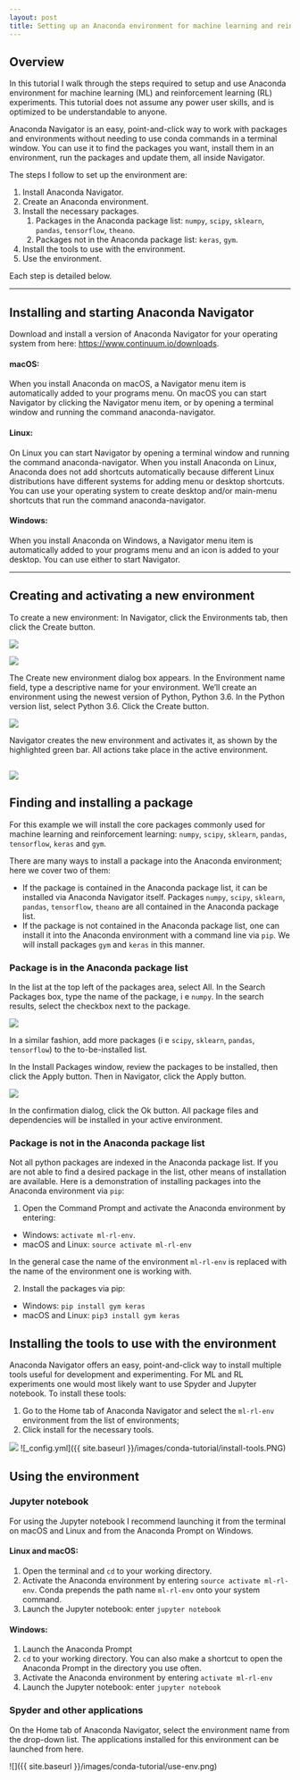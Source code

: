 ```yaml
---
layout: post
title: Setting up an Anaconda environment for machine learning and reinforcement learning
---
```




Overview
--------

In this tutorial I walk through the steps required to setup and use Anaconda environment for machine learning (ML) and reinforcement learning (RL) experiments. This tutorial does not assume any power user skills, and is optimized to be understandable to anyone.

Anaconda Navigator is an easy, point-and-click way to work with packages and environments without needing to use conda commands in a terminal window. You can use it to find the packages you want, install them in an environment, run the packages and update them, all inside Navigator.

The steps I follow to set up the environment are:

  1. Install Anaconda Navigator.
  2. Create an Anaconda environment.
  3. Install the necessary packages.
      1. Packages in the Anaconda package list: ```numpy```, ```scipy```, ```sklearn```, ```pandas```, ```tensorflow```, ```theano```.
      2. Packages not  in the Anaconda package list: ```keras```, ```gym```.
  4. Install the tools to use with the environment.
  5. Use the environment.

Each step is detailed below.

----------

Installing and starting Anaconda Navigator
------------------
Download and install a version of Anaconda Navigator for your operating system from here: https://www.continuum.io/downloads.

#### macOS:
When you install Anaconda on macOS, a Navigator menu item is automatically added to your programs menu. On macOS you can start Navigator by clicking the Navigator menu item, or by opening a terminal window and running the command anaconda-navigator.

#### Linux:
On Linux you can start Navigator by opening a terminal window and running the command anaconda-navigator. When you install Anaconda on Linux, Anaconda does not add shortcuts automatically because different Linux distributions have different systems for adding menu or desktop shortcuts. You can use your operating system to create desktop and/or main-menu shortcuts that run the command anaconda-navigator.

#### Windows:
When you install Anaconda on Windows, a Navigator menu item is automatically added to your programs menu and an icon is added to your desktop. You can use either to start Navigator.



----------


Creating and activating a new environment
-------------------------------------------------------

To create a new environment: In Navigator, click the Environments tab, then click the Create button.

![](/images/conda-tutorial/click-env.png)

![](/images/conda-tutorial/click-create.png)

The Create new environment dialog box appears. In the Environment name field, type a descriptive name for your environment. We’ll create an environment using the newest version of Python, Python 3.6. In the Python version list, select Python 3.6. Click the Create button.

![](/images/conda-tutorial/create-env.png)

Navigator creates the new environment and activates it, as shown by the highlighted green bar. All actions take place in the active environment.

![](/images/conda-tutorial/env-activated.png)
----------

Finding and installing a package
--------------------------------

For this example we will install the core packages commonly used for machine learning and reinforcement learning: ```numpy```, ```scipy```, ```sklearn```, ```pandas```, ```tensorflow```, ```keras``` and ```gym```.


There are many ways to install a package into the Anaconda environment; here we cover two of them:
- If the package is contained in the Anaconda package list, it can be installed via Anaconda Navigator itself. Packages ```numpy```, ```scipy```, ```sklearn```, ```pandas```, ```tensorflow```, ```theano``` are all contained in the Anaconda package list.
- If the package is not contained in the Anaconda package list, one can install it into the Anaconda environment with a command line via ```pip```. We will install packages ```gym``` and ```keras``` in this manner.

### Package is in the Anaconda package list ###

In the list at the top left of the packages area, select All. In the Search Packages box, type the name of the package, i e ```numpy```. In the search results, select the checkbox next to the package.

![](/images/conda-tutorial/install-numpy.png)

In a similar fashion, add more packages (i e ```scipy```, ```sklearn```, ```pandas```, ```tensorflow```) to the to-be-installed list.

In the Install Packages window, review the packages to be installed, then click the Apply button. Then in Navigator, click the Apply button.

![](/images/conda-tutorial/click-apply.png)

In the confirmation dialog, click the Ok button. All package files and dependencies will be installed in your active environment.

### Package is not in the Anaconda package list ###


Not all python packages are indexed in the Anaconda package list. If you are not able to find a desired package in the list, other means of installation are available. Here is a demonstration of installing packages into the Anaconda environment via ```pip```:

1. Open the Command Prompt and activate the Anaconda environment by entering:  
  - Windows: ```activate ml-rl-env```.
  - macOS and Linux:  ```source activate ml-rl-env```

  In the general case the name of the environment ```ml-rl-env``` is replaced with the name of
  the environment one is working with.

2. Install the packages via pip:
  - Windows: ```pip install gym keras```
  - macOS and Linux:  ```pip3 install gym keras```


Installing the tools to use with the environment
--------------------

Anaconda Navigator offers an easy, point-and-click way to install multiple tools useful for development and experimenting. For ML and RL experiments one would most likely want to use Spyder and Jupyter notebook. To install these tools:
1. Go to the Home tab of Anaconda Navigator and select the ```ml-rl-env``` environment from the list of environments;
2. Click install for the necessary tools.  

![](/images/conda-tutorial/install-tools.png)
![_config.yml]({{ site.baseurl }}/images/conda-tutorial/install-tools.PNG)





Using the environment
--------------------

### Jupyter notebook

For using the Jupyter notebook I recommend launching it from the terminal on macOS and Linux and from the Anaconda Prompt on Windows.

#### Linux and macOS:
1. Open the terminal and ```cd``` to your working directory.
2. Activate the Anaconda environment by entering ```source activate ml-rl-env```. Conda prepends the path name ```ml-rl-env``` onto your system command.
3. Launch the Jupyter notebook: enter ```jupyter notebook```

#### Windows:
1. Launch the Anaconda Prompt
2. ```cd``` to your working directory. You can also make a shortcut to open the Anaconda Prompt in the directory you use often.
3. Activate the Anaconda environment by entering ```activate ml-rl-env```
4. Launch the Jupyter notebook: enter ```jupyter notebook```

### Spyder and other applications
On the Home tab of Anaconda Navigator, select the environment name from the drop-down list. The applications installed for
this environment can be launched from here.

![]({{ site.baseurl }}/images/conda-tutorial/use-env.png)
